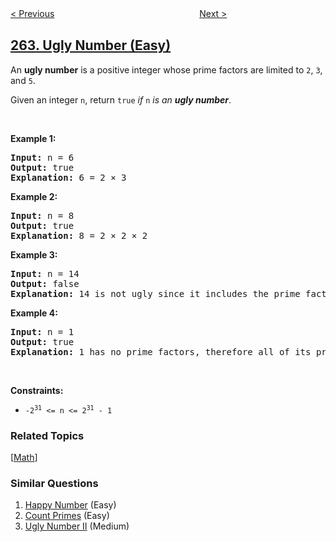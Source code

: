 <!--|This file generated by command(leetcode description); DO NOT EDIT.    |-->
<!--+----------------------------------------------------------------------+-->
<!--|@author    openset <openset.wang@gmail.com>                           |-->
<!--|@link      https://github.com/openset                                 |-->
<!--|@home      https://github.com/openset/leetcode                        |-->
<!--+----------------------------------------------------------------------+-->

[< Previous](../trips-and-users "Trips and Users")
　　　　　　　　　　　　　　　　
[Next >](../ugly-number-ii "Ugly Number II")

## [263. Ugly Number (Easy)](https://leetcode.com/problems/ugly-number "丑数")

<p>An <strong>ugly number</strong> is a positive integer whose prime factors are limited to <code>2</code>, <code>3</code>, and <code>5</code>.</p>

<p>Given an integer <code>n</code>, return <code>true</code> <em>if</em> <code>n</code> <em>is an <strong>ugly number</strong></em>.</p>

<p>&nbsp;</p>
<p><strong>Example 1:</strong></p>

<pre>
<strong>Input:</strong> n = 6
<strong>Output:</strong> true
<strong>Explanation:</strong> 6 = 2 &times; 3</pre>

<p><strong>Example 2:</strong></p>

<pre>
<strong>Input:</strong> n = 8
<strong>Output:</strong> true
<strong>Explanation:</strong> 8 = 2 &times; 2 &times; 2
</pre>

<p><strong>Example 3:</strong></p>

<pre>
<strong>Input:</strong> n = 14
<strong>Output:</strong> false
<strong>Explanation:</strong> 14 is not ugly since it includes the prime factor 7.
</pre>

<p><strong>Example 4:</strong></p>

<pre>
<strong>Input:</strong> n = 1
<strong>Output:</strong> true
<strong>Explanation:</strong> 1 has no prime factors, therefore all of its prime factors are limited to 2, 3, and 5.
</pre>

<p>&nbsp;</p>
<p><strong>Constraints:</strong></p>

<ul>
	<li><code>-2<sup>31</sup> &lt;= n &lt;= 2<sup>31</sup> - 1</code></li>
</ul>

### Related Topics
  [[Math](../../tag/math/README.md)]

### Similar Questions
  1. [Happy Number](../happy-number) (Easy)
  1. [Count Primes](../count-primes) (Easy)
  1. [Ugly Number II](../ugly-number-ii) (Medium)

